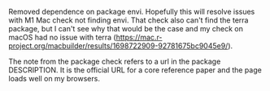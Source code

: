 Removed dependence on package envi. Hopefully this will resolve issues with M1 Mac check not finding envi.
That check also can't find the terra package, but I can't see why that would be the case and my check on macOS had no issue with terra (https://mac.r-project.org/macbuilder/results/1698722909-92781675bc9045e9/).

The note from the package check refers to a url in the package DESCRIPTION. It is the official URL for a core reference paper and the page loads well on my browsers.

